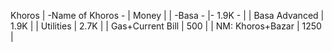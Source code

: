 Khoros
| -Name of Khoros  - | Money |
| -Basa            - |- 1.9K - |
| Basa Advanced    | 1.9K  |
| Utilities        | 2.7K  |
| Gas+Current Bill | 500   |
| NM: Khoros+Bazar | 1250      |
